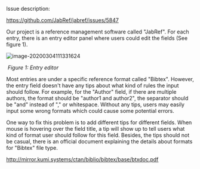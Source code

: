 Issue description:

<https://github.com/JabRef/jabref/issues/5847>

Our project is a reference management software called "JabRef". For each entry, there is an entry editor panel where users could edit the fields (See figure 1). 

![image-20200304111331624](C:\Users\shiku\AppData\Roaming\Typora\typora-user-images\image-20200304111331624.png)

​                                                                               *Figure 1: Entry editor*

Most entries are under a specific reference format called "Bibtex". However, the entry field doesn't have any tips about what kind of rules the input should follow. For example, for the "Author" field, if there are multiple authors, the format should be "author1 and author2", the separator should be "and" instead of "," or whitespace. Without any tips, users may easily input some wrong formats which could cause some potential errors.



One way to fix this problem is to add different tips for different fields. When mouse is hovering over the field title, a tip will show up to tell users what kind of format user should follow for this field. Besides, the tips should not be casual, there is an official document explaining the details about formats for "Bibtex" file type. 

<http://mirror.kumi.systems/ctan/biblio/bibtex/base/btxdoc.pdf>



